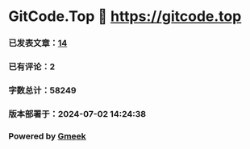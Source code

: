 # GitCode.Top :link: https://gitcode.top 
### 已发表文章：[14](https://gitcode.top/tag.html) 
### 已有评论：2 
### 字数总计：58249 
### 版本部署于：2024-07-02 14:24:38 
### Powered by [Gmeek](https://github.com/Meekdai/Gmeek)
